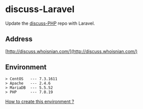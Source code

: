 # discuss-Laravel
Update the [discuss-PHP](https://github.com/whoisnian/discuss-PHP) repo with Laravel. 

## Address
[http://discuss.whoisnian.com/](http://discuss.whoisnian.com/)

## Environment
```
> CentOS   --- 7.3.1611
> Apache   --- 2.4.6
> MariaDB  --- 5.5.52
> PHP      --- 7.0.19
```
[How to create this environment ?](http://whoisnian.com/2017/04/23/LAMP%E7%8E%AF%E5%A2%83%E6%90%AD%E5%BB%BA/)
